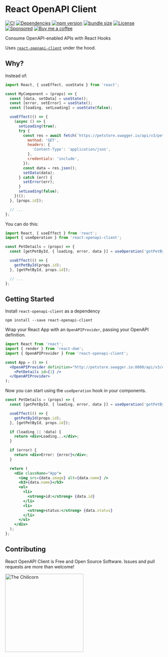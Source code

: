 # React OpenAPI Client

[![CI](https://github.com/anttiviljami/react-openapi-client/workflows/CI/badge.svg)](https://github.com/anttiviljami/react-openapi-client/actions?query=workflow%3ACI)
[![Dependencies](https://david-dm.org/anttiviljami/react-openapi-client.svg)](https://david-dm.org/anttiviljami/react-openapi-client)
[![npm version](https://img.shields.io/npm/v/react-openapi-client.svg)](https://www.npmjs.com/package/react-openapi-client)
[![bundle size](https://img.shields.io/bundlephobia/minzip/react-openapi-client?label=gzip%20bundle)](https://www.npmjs.com/package/react-openapi-client)
[![License](http://img.shields.io/:license-mit-blue.svg)](https://github.com/anttiviljami/react-openapi-client/blob/master/LICENSE)
[![Sponsored](https://img.shields.io/badge/chilicorn-sponsored-brightgreen.svg?logo=data%3Aimage%2Fpng%3Bbase64%2CiVBORw0KGgoAAAANSUhEUgAAAA4AAAAPCAMAAADjyg5GAAABqlBMVEUAAAAzmTM3pEn%2FSTGhVSY4ZD43STdOXk5lSGAyhz41iz8xkz2HUCWFFhTFFRUzZDvbIB00Zzoyfj9zlHY0ZzmMfY0ydT0zjj92l3qjeR3dNSkoZp4ykEAzjT8ylUBlgj0yiT0ymECkwKjWqAyjuqcghpUykD%2BUQCKoQyAHb%2BgylkAyl0EynkEzmkA0mUA3mj86oUg7oUo8n0k%2FS%2Bw%2Fo0xBnE5BpU9Br0ZKo1ZLmFZOjEhesGljuzllqW50tH14aS14qm17mX9%2Bx4GAgUCEx02JySqOvpSXvI%2BYvp2orqmpzeGrQh%2Bsr6yssa2ttK6v0bKxMBy01bm4zLu5yry7yb29x77BzMPCxsLEzMXFxsXGx8fI3PLJ08vKysrKy8rL2s3MzczOH8LR0dHW19bX19fZ2dna2trc3Nzd3d3d3t3f39%2FgtZTg4ODi4uLj4%2BPlGxLl5eXm5ubnRzPn5%2Bfo6Ojp6enqfmzq6urr6%2Bvt7e3t7u3uDwvugwbu7u7v6Obv8fDz8%2FP09PT2igP29vb4%2BPj6y376%2Bu%2F7%2Bfv9%2Ff39%2Fv3%2BkAH%2FAwf%2FtwD%2F9wCyh1KfAAAAKXRSTlMABQ4VGykqLjVCTVNgdXuHj5Kaq62vt77ExNPX2%2Bju8vX6%2Bvr7%2FP7%2B%2FiiUMfUAAADTSURBVAjXBcFRTsIwHAfgX%2FtvOyjdYDUsRkFjTIwkPvjiOTyX9%2FAIJt7BF570BopEdHOOstHS%2BX0s439RGwnfuB5gSFOZAgDqjQOBivtGkCc7j%2B2e8XNzefWSu%2BsZUD1QfoTq0y6mZsUSvIkRoGYnHu6Yc63pDCjiSNE2kYLdCUAWVmK4zsxzO%2BQQFxNs5b479NHXopkbWX9U3PAwWAVSY%2FpZf1udQ7rfUpQ1CzurDPpwo16Ff2cMWjuFHX9qCV0Y0Ok4Jvh63IABUNnktl%2B6sgP%2BARIxSrT%2FMhLlAAAAAElFTkSuQmCC)](http://spiceprogram.org/oss-sponsorship)
[![Buy me a coffee](https://img.shields.io/badge/donate-buy%20me%20a%20coffee-orange)](https://buymeacoff.ee/anttiviljami)

Consume OpenAPI-enabled APIs with React Hooks

Uses [`react-openapi-client`](https://www.npmjs.com/package/react-openapi-client) under the hood.

## Why?

Instead of:

```jsx
import React, { useEffect, useState } from 'react';

const MyComponent = (props) => {
  const [data, setData] = useState();
  const [error, setError] = useState();
  const [loading, setLoading] = useState(false);

  useEffect(() => {
    (async () => {
      setLoading(true);
      try {
        const res = await fetch(`https://petstore.swagger.io/api/v3/pet/${props.id}`, {
          method: 'GET',
          headers: {
            'Content-Type': 'application/json',
          },
          credentials: 'include',
        });
        const data = res.json();
        setData(data);
      } catch (err) {
        setError(err);
      }
      setLoading(false);
    })();
  }, [props.id]);

  // ...
};
```

You can do this:

```jsx
import React, { useEffect } from 'react';
import { useOperation } from 'react-openapi-client';

const PetDetails = (props) => {
  const [getPetById, { loading, error, data }] = useOperation('getPetById');

  useEffect(() => {
    getPetById(props.id);
  }, [getPetById, props.id]);

  // ...
};
```

## Getting Started

Install `react-openapi-client` as a dependency

```
npm install --save react-openapi-client
```

Wrap your React App with an `OpenAPIProvider`, passing your OpenAPI definition.

```jsx
import React from 'react';
import { render } from 'react-dom';
import { OpenAPIProvider } from 'react-openapi-client';

const App = () => (
  <OpenAPIProvider definition="http://petstore.swagger.io:8080/api/v3/openapi.json">
    <PetDetails id={1} />
  </OpenAPIProvider>
);
```

Now you can start using the `useOperation` hook in your components.

```jsx
const PetDetails = (props) => {
  const [getPetById, { loading, error, data }] = useOperation('getPetById');

  useEffect(() => {
    getPetById(props.id);
  }, [getPetById, props.id]);

  if (loading || !data) {
    return <div>Loading...</div>;
  }

  if (error) {
    return <div>Error: {error}</div>;
  }

  return (
    <div className="App">
      <img src={data.image} alt={data.name} />
      <h3>{data.name}</h3>
      <ul>
        <li>
          <strong>id:</strong> {data.id}
        </li>
        <li>
          <strong>status:</strong> {data.status}
        </li>
      </ul>
    </div>
  );
};
```

## Contributing

React OpenAPI Client is Free and Open Source Software. Issues and pull requests are more than welcome!

[<img alt="The Chilicorn" src="http://spiceprogram.org/assets/img/chilicorn_sticker.svg" width="250" height="250">](https://spiceprogram.org/oss-sponsorship)
